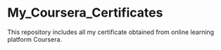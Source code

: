 # My_Coursera_Certificates
This repository includes all my certificate obtained from online learning platform Coursera.
